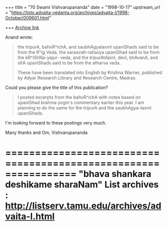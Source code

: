 +++
title = "70 Swami Vishvarupananda"
date = "1998-10-17"
upstream_url = "https://lists.advaita-vedanta.org/archives/advaita-l/1998-October/009601.html"

+++
[Archive link](https://lists.advaita-vedanta.org/archives/advaita-l/1998-October/009601.html)

Anand wrote:

>  the tripurA, bahvR^ichA, and saubhAgyalaxmI upaniShads said to be
>  from the  R^ig Veda,
>  the sarasvatI-rahasya upaniShad said to be from the kR^iShNa-yajur-
>  veda,
>  and the tripurAtApinI, devI, bhAvanA, and sItA upaniShads said to
>  be from the atharva veda.
>
> These have been translated into English by Krishna Warrier,
> published by Adyar Research Library and Research Centre, Madras.

Could you please give the title of this publication?


>I posted excerpts from the bahvR^ichA with notes based on
> upaniShad brahma yogin's commentary earlier this year. I am planning
> to do the same for the tripurA and the saubhAgya-laxmI upaniShads.

I'm looking forward to these postings very much.

Many thanks and Om,
Vishvarupananda

================================================================
"bhava shankara deshikame sharaNam"
List archives : http://listserv.tamu.edu/archives/advaita-l.html
================================================================

